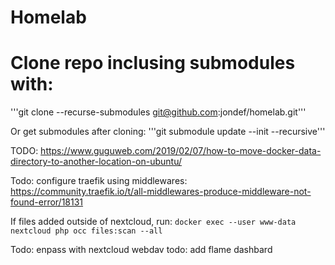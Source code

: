 # Homelab

# Clone repo inclusing submodules with:
'''git clone --recurse-submodules git@github.com:jondef/homelab.git'''


Or get submodules after cloning:
'''git submodule update --init --recursive'''

TODO:
https://www.guguweb.com/2019/02/07/how-to-move-docker-data-directory-to-another-location-on-ubuntu/

Todo: configure traefik using middlewares:
https://community.traefik.io/t/all-middlewares-produce-middleware-not-found-error/18131





If files added outside of nextcloud, run:
```docker exec --user www-data nextcloud php occ files:scan --all```


Todo: enpass with nextcloud webdav
todo: add flame dashbard